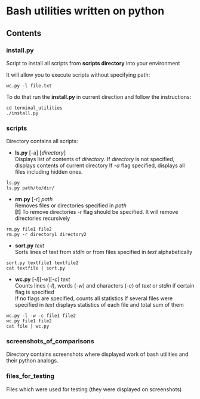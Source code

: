 # Bash utilities written on python


## Contents

### install.py 
Script to install all scripts from **scripts directory** into your environment

It will allow you to execute scripts without specifying path:
```commandline
wc.py -l file.txt
```
To do that run the **install.py** in current direction and follow the instructions:
```commandline
cd terminal_utilities
./install.py 
```

### scripts 
Directory contains all scripts:
- **ls.py** [-a] [_directory_]   
Displays list of contents of _directory_. If _directory_ is not specified, displays contents of current directory
If _-a_ flag specified, displays all files including hidden ones. 
```commandline
ls.py
ls.py path/to/dir/
```
- **rm.py** [_-r_] _path_  
Removes files or directories specified in _path_  
**[!]** To remove directories _-r_ flag should be specified. It will remove directories recursively
```commandline
rm.py file1 file2
rm.py -r directory1 directory2
```
- **sort.py** _text_  
Sorts lines of text from _stdin_ or from files specified in _text_ alphabetically
```commandline
sort.py textfile1 textfile2
cat textfile | sort.py
```
- **wc.py** [_-l_][_-w_][_-c_]  _text_  
Counts lines (_-l_), words (_-w_) and characters (_-c_) of _text_ or _stdin_ if certain flag is specified  
If no flags are specified, counts all statistics
If several files were specified in _text_ displays statistics of each file and total sum of them 
```commandline
wc.py -l -w -c file1 file2
wc.py file1 file2
cat file | wc.py 
```

### screenshots_of_comparisons  
Directory contains screenshots where displayed work of bash utilities and their python analogs.

### files_for_testing  
Files which  were used for testing (they were displayed on screenshots)
